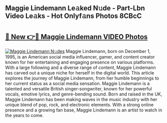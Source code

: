 ## Maggie Lindemann Le𝚊ked N𝚞de - Part-Lbn Video Le𝚊ks - Hot Onlyf𝚊ns Photos 8CBcC

# <h2><a href="http://ac2255.deff.icu/?id=Maggie+Lindemann">🔗 New 👉🔴 Maggie Lindemann VIDEO Photos</a></h2>

[![Maggie Lindemann N𝚞des](https://i.imgur.com/rIISA9y.gif)](http://ac2255.deff.icu/?id=Maggie+Lindemann)
Maggie Lindemann, born on December 1, 1995, is an American social media influencer, gamer, and content creator known for her entertaining and engaging presence on various platforms. With a large following and a diverse range of content, Maggie Lindemann has carved out a unique niche for herself in the digital world. This article explores the journey of Maggie Lindemann, from her humble beginnings to her current status as a social media sensation. Maggie Lindemann is a talented and versatile British singer-songwriter, known for her powerful vocals, emotive lyrics, and genre-bending sound. Born and raised in the UK, Maggie Lindemann has been making waves in the music industry with her unique blend of pop, rock, and electronic elements. With a strong online presence and a growing fan base, Maggie Lindemann is an artist to watch in the years to come.
